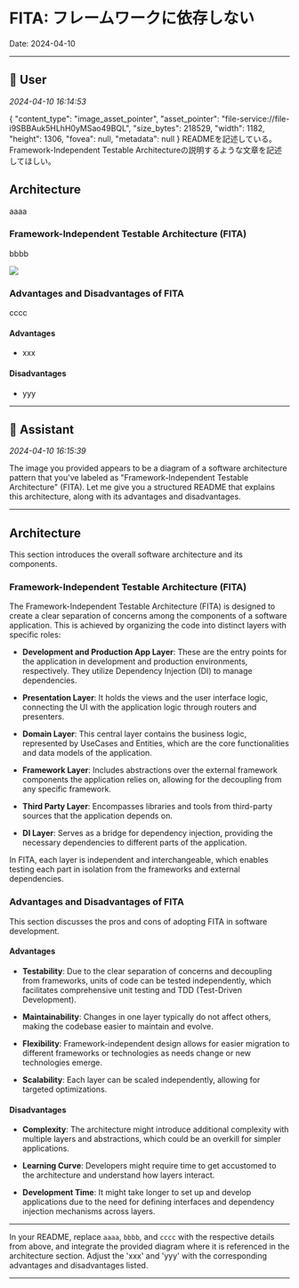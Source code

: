 # FITA: フレームワークに依存しない

Date: 2024-04-10

---

## 👤 User
*2024-04-10 16:14:53*

{
  "content_type": "image_asset_pointer",
  "asset_pointer": "file-service://file-i9SBBAuk5HLhH0yMSao49BQL",
  "size_bytes": 218529,
  "width": 1182,
  "height": 1306,
  "fovea": null,
  "metadata": null
}
READMEを記述している。
 Framework-Independent Testable Architectureの説明するような文章を記述してほしい。

## Architecture

aaaa

### Framework-Independent Testable Architecture (FITA)

bbbb

![](./asset/drawio/architecture.drawio.svg)

### Advantages and Disadvantages of FITA

cccc

#### Advantages

- xxx

#### Disadvantages

- yyy

---

## 🤖 Assistant
*2024-04-10 16:15:39*

The image you provided appears to be a diagram of a software architecture pattern that you've labeled as "Framework-Independent Testable Architecture" (FITA). Let me give you a structured README that explains this architecture, along with its advantages and disadvantages.

---

## Architecture

This section introduces the overall software architecture and its components.

### Framework-Independent Testable Architecture (FITA)

The Framework-Independent Testable Architecture (FITA) is designed to create a clear separation of concerns among the components of a software application. This is achieved by organizing the code into distinct layers with specific roles:

- **Development and Production App Layer**: These are the entry points for the application in development and production environments, respectively. They utilize Dependency Injection (DI) to manage dependencies.
  
- **Presentation Layer**: It holds the views and the user interface logic, connecting the UI with the application logic through routers and presenters.
  
- **Domain Layer**: This central layer contains the business logic, represented by UseCases and Entities, which are the core functionalities and data models of the application.
  
- **Framework Layer**: Includes abstractions over the external framework components the application relies on, allowing for the decoupling from any specific framework.
  
- **Third Party Layer**: Encompasses libraries and tools from third-party sources that the application depends on.
  
- **DI Layer**: Serves as a bridge for dependency injection, providing the necessary dependencies to different parts of the application.

In FITA, each layer is independent and interchangeable, which enables testing each part in isolation from the frameworks and external dependencies.

### Advantages and Disadvantages of FITA

This section discusses the pros and cons of adopting FITA in software development.

#### Advantages

- **Testability**: Due to the clear separation of concerns and decoupling from frameworks, units of code can be tested independently, which facilitates comprehensive unit testing and TDD (Test-Driven Development).
  
- **Maintainability**: Changes in one layer typically do not affect others, making the codebase easier to maintain and evolve.
  
- **Flexibility**: Framework-independent design allows for easier migration to different frameworks or technologies as needs change or new technologies emerge.

- **Scalability**: Each layer can be scaled independently, allowing for targeted optimizations.

#### Disadvantages

- **Complexity**: The architecture might introduce additional complexity with multiple layers and abstractions, which could be an overkill for simpler applications.
  
- **Learning Curve**: Developers might require time to get accustomed to the architecture and understand how layers interact.
  
- **Development Time**: It might take longer to set up and develop applications due to the need for defining interfaces and dependency injection mechanisms across layers.

---

In your README, replace `aaaa`, `bbbb`, and `cccc` with the respective details from above, and integrate the provided diagram where it is referenced in the architecture section. Adjust the 'xxx' and 'yyy' with the corresponding advantages and disadvantages listed.

---
